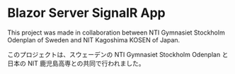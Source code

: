 # Blazor Server SignalR App


This project was made in collaboration between NTI Gymnasiet Stockholm Odenplan of Sweden and NIT Kagoshima KOSEN of Japan.

このプロジェクトは、スウェーデンの NTI Gymnasiet Stockholm Odenplan と日本の NIT 鹿児島高専との共同で行われました。
